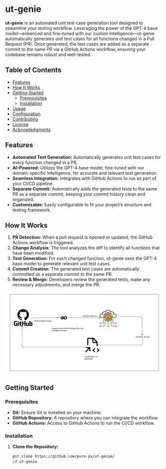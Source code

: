 # ut-genie

**ut-genie** is an automated unit test case generation tool designed to streamline your testing workflow. Leveraging the power of the GPT-4 base model—enhanced and fine-tuned with our custom intelligence—ut-genie automatically generates unit test cases for all functions changed in a Pull Request (PR). Once generated, the test cases are added as a separate commit to the same PR via a GitHub Actions workflow, ensuring your codebase remains robust and well-tested.

## Table of Contents

- [Features](#features)
- [How It Works](#how-it-works)
- [Getting Started](#getting-started)
  - [Prerequisites](#prerequisites)
  - [Installation](#installation)
- [Usage](#usage)
- [Configuration](#configuration)
- [Contributing](#contributing)
- [License](#license)
- [Acknowledgments](#acknowledgments)

## Features

- **Automated Test Generation:** Automatically generates unit test cases for every function changed in a PR.
- **AI-Powered:** Utilizes the GPT-4 base model, fine-tuned with our domain-specific intelligence, for accurate and relevant test generation.
- **Seamless Integration:** Integrates with GitHub Actions to run as part of your CI/CD pipeline.
- **Separate Commit:** Automatically adds the generated tests to the same PR as a separate commit, keeping your commit history clean and organized.
- **Customizable:** Easily configurable to fit your project’s structure and testing framework.

## How It Works

1. **PR Detection:** When a pull request is opened or updated, the GitHub Actions workflow is triggered.
2. **Change Analysis:** The tool analyzes the diff to identify all functions that have been modified.
3. **Test Generation:** For each changed function, ut-genie uses the GPT-4 base model to generate relevant unit test cases.
4. **Commit Creation:** The generated test cases are automatically committed as a separate commit to the same PR.
5. **Review & Merge:** Developers review the generated tests, make any necessary adjustments, and merge the PR.

![alt text](https://github.com/Abhisheka-KS/ut-genie/blob/main/image.png?raw=true)

## Getting Started

### Prerequisites

- **Git:** Ensure Git is installed on your machine.
- **GitHub Repository:** A repository where you can integrate the workflow.
- **GitHub Actions:** Access to GitHub Actions to run the CI/CD workflow.

### Installation

1. **Clone the Repository:**

   ```bash
   git clone https://github.com/pure-px/ut-genie/
   cd ut-genie
